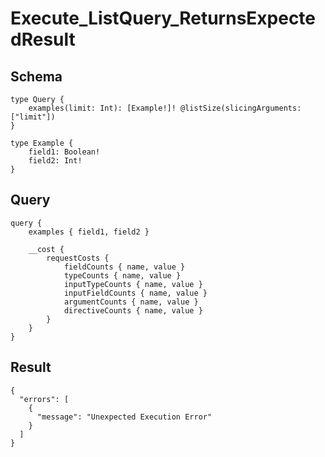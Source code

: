 # Execute_ListQuery_ReturnsExpectedResult

## Schema

```text
type Query {
    examples(limit: Int): [Example!]! @listSize(slicingArguments: ["limit"])
}

type Example {
    field1: Boolean!
    field2: Int!
}
```

## Query

```text
query {
    examples { field1, field2 }

    __cost {
        requestCosts {
            fieldCounts { name, value }
            typeCounts { name, value }
            inputTypeCounts { name, value }
            inputFieldCounts { name, value }
            argumentCounts { name, value }
            directiveCounts { name, value }
        }
    }
}
```

## Result

```text
{
  "errors": [
    {
      "message": "Unexpected Execution Error"
    }
  ]
}
```

